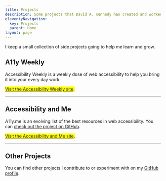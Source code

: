 ```yaml
---
title: Projects
description: Some projects that David A. Kennedy has created and worked on in the past.
eleventyNavigation:
  key: Projects
  parent: Home
layout: page
---
```


I keep a small collection of side projects going to help me learn and grow.

## A11y Weekly

Accessibility Weekly is a weekly dose of web accessibility to help you bring it into your every day work.

<mark><a href="http://a11yweekly.com">Visit the Accessibility Weekly site</a>.</mark>

<hr>

## Accessibility and Me

A11y.me is an evolving list of the best resources in web accessibility. You can [check out the project on GitHub](https://github.com/davidakennedy/a11y.me).

<mark><a href="http://a11y.me">Visit the Accessibility and Me site</a>.</mark>

<hr>

## Other Projects

You can find other projects I contribute to or experiment with on my [GitHub profile](https://github.com/davidakennedy).
